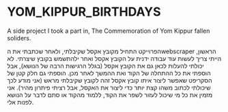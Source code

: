 # YOM_KIPPUR_BIRTHDAYS
A side project I took a part in, The Commemoration of Yom Kippur fallen soliders.

הפרוייקט התחיל מקובץ אקסל שקיבלתי, ולאחר שכתבתי את הwebscraper הראשון, הייתי צריך לעשות עוד עבודה ידנית על הקובץ אקסל ואחר ילהתשמש בקובץ שיצרתי.
לא יכולתי להעלות לכאן גם את הקובץ אקסל (בגלל הרגישות הרבה של הנושא), אבל הוספתי את כל ההתחלה של הקוד ואת ההמשך לאחר מכן.
הוספתי גם חלק קטן של הסקריפט שאפשר ליצור איתו קובץ אקסל זהה לקובץ שקיבלתי מראש (אני מודע לכך שיכולתי לכתוב משהו קצת יותר כדי ליצור את האקסל, אבל רציתי
פיתרון מהיר).
אני מזמין את כל מי שיכול לעזור לשפר את הקוד, ללמוד מהקוד או סתם לדבר על הנושא לפנות אלי.


